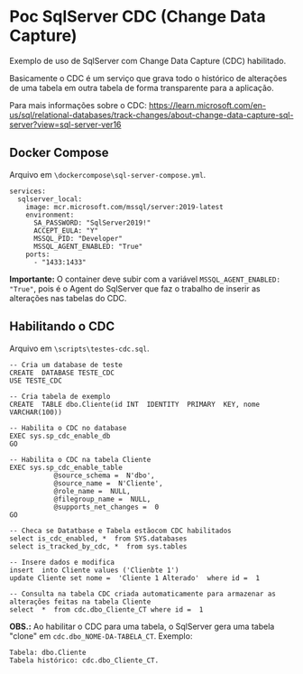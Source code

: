# Poc SqlServer CDC (Change Data Capture)
Exemplo de uso de SqlServer com Change Data Capture (CDC) habilitado.

Basicamente o CDC é um serviço que grava todo o histórico de alterações de uma tabela em outra tabela de forma transparente para a aplicação.

Para mais informações sobre o CDC: 
https://learn.microsoft.com/en-us/sql/relational-databases/track-changes/about-change-data-capture-sql-server?view=sql-server-ver16


## Docker Compose

Arquivo em `\dockercompose\sql-server-compose.yml`.

```
services:
  sqlserver_local:
    image: mcr.microsoft.com/mssql/server:2019-latest
    environment:
      SA_PASSWORD: "SqlServer2019!"
      ACCEPT_EULA: "Y"
      MSSQL_PID: "Developer"
      MSSQL_AGENT_ENABLED: "True"
    ports:
      - "1433:1433"
```

**Importante:** O container deve subir com a variável `MSSQL_AGENT_ENABLED: "True"`, pois é o Agent do SqlServer que faz o trabalho de inserir as alterações nas tabelas do CDC. 

## Habilitando o CDC 

Arquivo em `\scripts\testes-cdc.sql`.
 ```
 -- Cria um database de teste
CREATE  DATABASE TESTE_CDC
USE TESTE_CDC

-- Cria tabela de exemplo
CREATE  TABLE dbo.Cliente(id INT  IDENTITY  PRIMARY  KEY, nome VARCHAR(100))

-- Habilita o CDC no database
EXEC sys.sp_cdc_enable_db
GO

-- Habilita o CDC na tabela Cliente
EXEC sys.sp_cdc_enable_table
            @source_schema =  N'dbo',
            @source_name =  N'Cliente',
            @role_name =  NULL,
            @filegroup_name =  NULL,
            @supports_net_changes =  0
GO

-- Checa se Datatbase e Tabela estãocom CDC habilitados
select is_cdc_enabled, *  from SYS.databases
select is_tracked_by_cdc, *  from sys.tables

-- Insere dados e modifica
insert  into Cliente values ('Clienbte 1')
update Cliente set nome =  'Cliente 1 Alterado'  where id =  1

-- Consulta na tabela CDC criada automaticamente para armazenar as alterações feitas na tabela Cliente
select  *  from cdc.dbo_Cliente_CT where id =  1
```
**OBS.:** Ao habilitar o CDC para uma tabela, o SqlServer gera uma tabela "clone" em `cdc.dbo_NOME-DA-TABELA_CT`. 
Exemplo: 
```
Tabela: dbo.Cliente
Tabela histórico: cdc.dbo_Cliente_CT.
```
